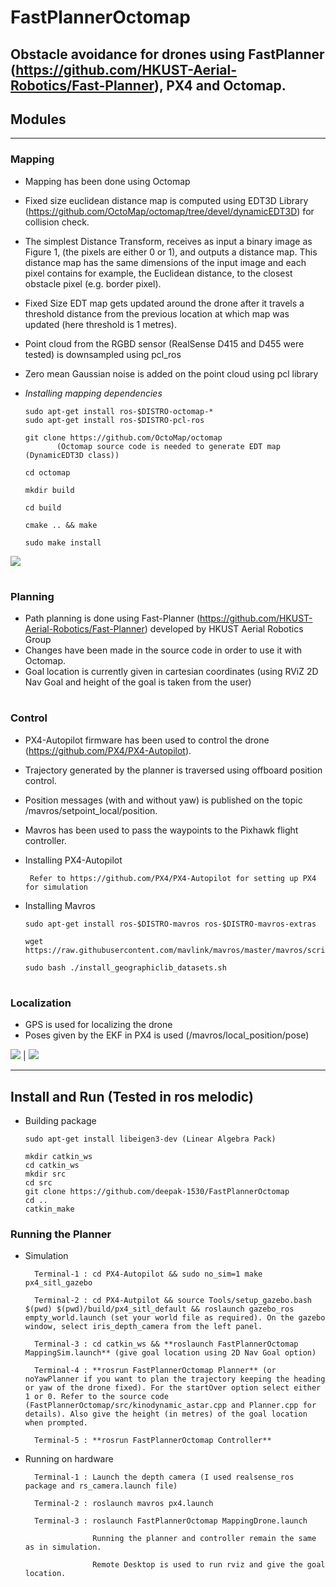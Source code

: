 # FastPlannerOctomap

## Obstacle avoidance for drones using FastPlanner (https://github.com/HKUST-Aerial-Robotics/Fast-Planner), PX4 and Octomap.


## Modules

*********

### Mapping
* Mapping has been done using Octomap  
* Fixed size euclidean distance map is computed using EDT3D Library (https://github.com/OctoMap/octomap/tree/devel/dynamicEDT3D) for collision check.
* The simplest Distance Transform, receives as input a binary image as Figure 1, (the pixels are either 0 or 1), and outputs a distance map. This distance map has the same dimensions of the input image and each pixel contains for example, the Euclidean distance, to the closest obstacle pixel (e.g. border pixel).
* Fixed Size EDT map gets updated around the drone after it travels a threshold distance from the previous location at which map was updated (here threshold is 1 metres).
* Point cloud from the RGBD sensor (RealSense D415 and D455 were tested) is downsampled using pcl_ros
* Zero mean Gaussian noise is added on the point cloud using pcl library

* *Installing mapping dependencies*

      sudo apt-get install ros-$DISTRO-octomap-*  
      sudo apt-get install ros-$DISTRO-pcl-ros

      git clone https://github.com/OctoMap/octomap 
             (Octomap source code is needed to generate EDT map (DynamicEDT3D class))

      cd octomap

      mkdir build

      cd build

      cmake .. && make

      sudo make install

![](EDT_Map.png)

#

### Planning
* Path planning is done using Fast-Planner (https://github.com/HKUST-Aerial-Robotics/Fast-Planner) developed by HKUST Aerial Robotics Group
* Changes have been made in the source code in order to use it with Octomap.
* Goal location is currently given in cartesian coordinates (using RViZ 2D Nav Goal and height of the goal is taken from the user)

#

### Control
* PX4-Autopilot firmware has been used to control the drone (https://github.com/PX4/PX4-Autopilot).
* Trajectory generated by the planner is traversed using offboard position control.
* Position messages (with and without yaw) is published on the topic /mavros/setpoint_local/position.
* Mavros has been used to pass the waypoints to the Pixhawk flight controller.

* Installing PX4-Autopilot
   
       Refer to https://github.com/PX4/PX4-Autopilot for setting up PX4 for simulation

* Installing Mavros
    
      sudo apt-get install ros-$DISTRO-mavros ros-$DISTRO-mavros-extras

      wget https://raw.githubusercontent.com/mavlink/mavros/master/mavros/scripts/install_geographiclib_datasets.sh

      sudo bash ./install_geographiclib_datasets.sh   

#

### Localization
* GPS is used for localizing the drone 
* Poses given by the EKF in PX4 is used (/mavros/local_position/pose)

![](FastPlanner_OctomapAvoidance.gif) | ![](GardenAvoidance.gif)


***

## Install and Run (Tested in ros melodic)
* Building package
    
      sudo apt-get install libeigen3-dev (Linear Algebra Pack)

      mkdir catkin_ws
      cd catkin_ws
      mkdir src   
      cd src
      git clone https://github.com/deepak-1530/FastPlannerOctomap
      cd ..
      catkin_make

### Running the Planner
* Simulation

        Terminal-1 : cd PX4-Autopilot && sudo no_sim=1 make px4_sitl_gazebo

        Terminal-2 : cd PX4-Autpilot && source Tools/setup_gazebo.bash $(pwd) $(pwd)/build/px4_sitl_default && roslaunch gazebo_ros empty_world.launch (set your world file as required). On the gazebo window, select iris_depth_camera from the left panel.

        Terminal-3 : cd catkin_ws && **roslaunch FastPlannerOctomap MappingSim.launch** (give goal location using 2D Nav Goal option)

        Terminal-4 : **rosrun FastPlannerOctomap Planner** (or noYawPlanner if you want to plan the trajectory keeping the heading or yaw of the drone fixed). For the startOver option select either 1 or 0. Refer to the source code (FastPlannerOctomap/src/kinodynamic_astar.cpp and Planner.cpp for details). Also give the height (in metres) of the goal location when prompted.

        Terminal-5 : **rosrun FastPlannerOctomap Controller**

* Running on hardware

        Terminal-1 : Launch the depth camera (I used realsense_ros package and rs_camera.launch file)

        Terminal-2 : roslaunch mavros px4.launch 

        Terminal-3 : roslaunch FastPlannerOctomap MappingDrone.launch

                     Running the planner and controller remain the same as in simulation.

                     Remote Desktop is used to run rviz and give the goal location.
